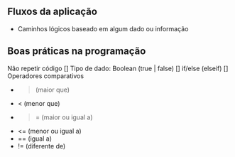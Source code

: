 ## Fluxos da aplicação
- Caminhos lógicos baseado em algum dado ou informação

## Boas práticas na programação
Não repetir código
[] Tipo de dado: Boolean (true | false) 
[] if/else (elseif) 
[] Operadores comparativos

- >(maior que)
- < (menor que)
- >= (maior ou igual a)
- <= (menor ou igual a)
- == (igual a)
- != (diferente de)